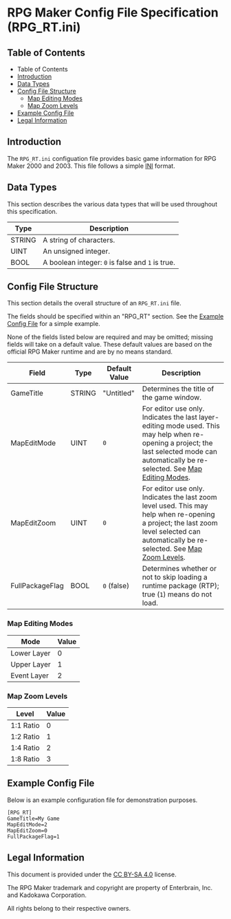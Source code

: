 # RPG Maker Config File Specification (RPG_RT.ini)
## Table of Contents
* Table of Contents
* [Introduction](#introduction)
* [Data Types](#data-types)
* [Config File Structure](#config-file-structure)
    * [Map Editing Modes](#map-editing-modes)
    * [Map Zoom Levels](#map-zoom-levels)
* [Example Config File](#example-config-file)
* [Legal Information](#legal-information)

## Introduction
The `RPG_RT.ini` configuation file provides basic game information for RPG Maker 2000 and 2003. This file follows a simple [INI](https://en.wikipedia.org/wiki/INI_file) format.

## Data Types
This section describes the various data types that will be used throughout this specification.

| Type | Description |
| --- | --- |
| STRING | A string of characters. |
| UINT | An unsigned integer. |
| BOOL | A boolean integer: `0` is false and `1` is true. |

## Config File Structure
This section details the overall structure of an `RPG_RT.ini` file.

The fields should be specified within an "RPG_RT" section. See the [Example Config File](#example-config-file) for a simple example.

None of the fields listed below are required and may be omitted; missing fields will take on a default value. These default values are based on the official RPG Maker runtime and are by no means standard.

| Field | Type | Default Value | Description |
| --- | --- | --- | --- |
| GameTitle | STRING | "Untitled" | Determines the title of the game window. |
| MapEditMode | UINT | `0` | For editor use only. Indicates the last layer-editing mode used. This may help when re-opening a project; the last selected mode can automatically be re-selected. See [Map Editing Modes](#map-editing-modes). |
| MapEditZoom | UINT | `0` | For editor use only. Indicates the last zoom level used. This may help when re-opening a project; the last zoom level selected can automatically be re-selected. See [Map Zoom Levels](#map-zoom-levels). |
| FullPackageFlag | BOOL | `0` (false) | Determines whether or not to skip loading a runtime package (RTP); true (`1`) means do not load. |

### Map Editing Modes
| Mode | Value |
| --- | --- |
| Lower Layer | 0 |
| Upper Layer | 1 |
| Event Layer | 2 |

### Map Zoom Levels
| Level | Value |
| --- | --- |
| 1:1 Ratio | 0 |
| 1:2 Ratio | 1 |
| 1:4 Ratio | 2 |
| 1:8 Ratio | 3 |

## Example Config File
Below is an example configuration file for demonstration purposes.

```
[RPG_RT]
GameTitle=My Game
MapEditMode=2
MapEditZoom=0
FullPackageFlag=1
```

## Legal Information
This document is provided under the [CC BY-SA 4.0](http://creativecommons.org/licenses/by-sa/4.0/) license.

The RPG Maker trademark and copyright are property of Enterbrain, Inc. and Kadokawa Corporation.

All rights belong to their respective owners.
